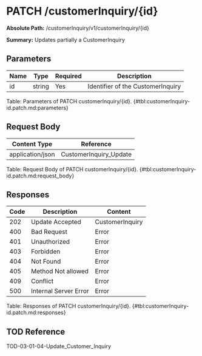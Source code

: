 <!--
    ATTENTION: This file was generated via gradle!
               Do NOT manually edit this file! Any such changes will be overwritten!
-->

# PATCH /customerInquiry/{id}

**Absolute Path:** /customerInquiry/v1/customerInquiry/{id}

**Summary:** Updates partially a CustomerInquiry

## Parameters

| Name | Type | Required | Description |
|------|------|----------|-------------|
| id | string | Yes | Identifier of the CustomerInquiry |

Table: Parameters of PATCH customerInquiry/{id}. {#tbl:customerInquiry-id.patch.md:parameters}

## Request Body

| Content Type | Reference |
|--------------|-----------|
| application/json | CustomerInquiry_Update |

Table: Request Body of PATCH customerInquiry/{id}. {#tbl:customerInquiry-id.patch.md:request_body}

## Responses

| Code | Description | Content |
|------|-------------|---------|
| 202 | Update Accepted | CustomerInquiry |
| 400 | Bad Request | Error |
| 401 | Unauthorized | Error |
| 403 | Forbidden | Error |
| 404 | Not Found | Error |
| 405 | Method Not allowed | Error |
| 409 | Conflict | Error |
| 500 | Internal Server Error | Error |

Table: Responses of PATCH customerInquiry/{id}. {#tbl:customerInquiry-id.patch.md:responses}

## TOD Reference

TOD-03-01-04-Update_Customer_Inquiry
